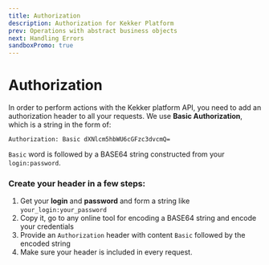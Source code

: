 ```yaml
---
title: Authorization
description: Authorization for Kekker Platform
prev: Operations with abstract business objects
next: Handling Errors
sandboxPromo: true
---
```


# Authorization

In order to perform actions with the Kekker platform API, you need to add an authorization header to all your requests. 
We use **Basic Authorization**, which is a string in the form of:
```shell
Authorization: Basic dXNlcm5hbWU6cGFzc3dvcmQ=
```
`Basic` word is followed by a BASE64 string constructed from your `login:password`.
  
### Create your header in a few steps:
1. Get your **login** and **password** and form a string like `your_login:your_password`
2. Copy it, go to any online tool for encoding a BASE64 string and encode your credentials
3. Provide an `Authorization` header with content `Basic` followed by the encoded string
4. Make sure your header is included in every request.
